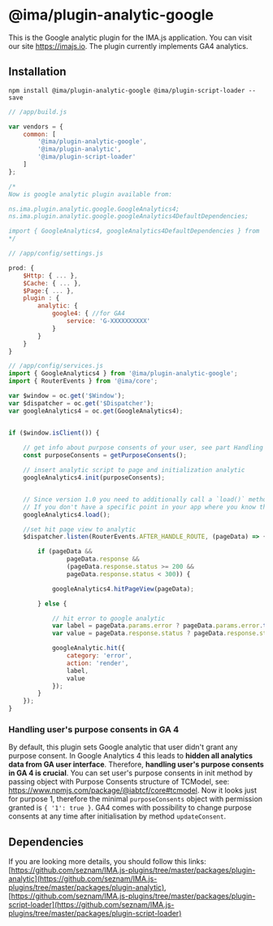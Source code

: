 # @ima/plugin-analytic-google

This is the Google analytic plugin for the IMA.js application. You can visit our site <https://imajs.io>.
The plugin currently implements GA4 analytics.

## Installation

```console
npm install @ima/plugin-analytic-google @ima/plugin-script-loader --save
```

```javascript
// /app/build.js

var vendors = {
	common: [
		'@ima/plugin-analytic-google',
		'@ima/plugin-analytic',
		'@ima/plugin-script-loader'
	]
};

/*
Now is google analytic plugin available from:

ns.ima.plugin.analytic.google.GoogleAnalytics4;
ns.ima.plugin.analytic.google.googleAnalytics4DefaultDependencies;

import { GoogleAnalytics4, googleAnalytics4DefaultDependencies } from '@ima/plugin-analytic-google';
*/
```

```javascript
// /app/config/settings.js

prod: {
	$Http: { ... },
	$Cache: { ... },
	$Page:{ ... },
	plugin : {
		analytic: {
            google4: { //for GA4
                service: 'G-XXXXXXXXXX'
            }
		}
	}
}
```

```javascript
// /app/config/services.js
import { GoogleAnalytics4 } from '@ima/plugin-analytic-google';
import { RouterEvents } from '@ima/core';

var $window = oc.get('$Window');
var $dispatcher = oc.get('$Dispatcher');
var googleAnalytics4 = oc.get(GoogleAnalytics4);


if ($window.isClient()) {
    
    // get info about purpose consents of your user, see part Handling user's purposeConsents
    const purposeConsents = getPurposeConsents();

	// insert analytic script to page and initialization analytic
	googleAnalytics4.init(purposeConsents);


	// Since version 1.0 you need to additionally call a `load()` method. The later you call this method the better.
	// If you don't have a specific point in your app where you know that the page has finished loading you can call the `load()` method immediatelly after `init()` method
	googleAnalytics4.load();

	//set hit page view to analytic
	$dispatcher.listen(RouterEvents.AFTER_HANDLE_ROUTE, (pageData) => {

		if (pageData &&
				pageData.response &&
				(pageData.response.status >= 200 &&
				pageData.response.status < 300)) {

            googleAnalytics4.hitPageView(pageData);

		} else {

			// hit error to google analytic
			var label = pageData.params.error ? pageData.params.error.toString() : undefined;
			var value = pageData.response.status ? pageData.response.status : undefined;

			googleAnalytic.hit({
				category: 'error',
				action: 'render',
				label,
				value
			});
		}
	});
}
```

### Handling user's purpose consents in GA 4
By default, this plugin sets Google analytic that user didn't grant any purpose consent.
In Google Analytics 4 this leads to **hidden all analytics data from GA user interface**. Therefore, **handling user's purpose consents in GA 4 is crucial**.
You can set user's purpose consents in init method by passing object with Purpose Consents structure of TCModel, see: https://www.npmjs.com/package/@iabtcf/core#tcmodel.
Now it looks just for purpose 1, therefore the minimal `purposeConsents` object with permission granted is `{ '1': true }`.
GA4 comes with possibility to change purpose consents at any time after initialisation by method `updateConsent`.

## Dependencies
If you are looking more details, you should
follow this links:
[https://github.com/seznam/IMA.js-plugins/tree/master/packages/plugin-analytic](https://github.com/seznam/IMA.js-plugins/tree/master/packages/plugin-analytic),
[https://github.com/seznam/IMA.js-plugins/tree/master/packages/plugin-script-loader](https://github.com/seznam/IMA.js-plugins/tree/master/packages/plugin-script-loader)

